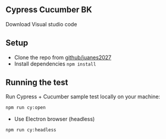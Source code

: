 ## Cypress Cucumber BK
Download Visual studio code
## Setup
* Clone the repo from [github/juanes2027](https://github.com/JuanGetBrokerkit)
* Install dependencies `npm install`
## Running the test
Run Cypress + Cucumber sample test locally on your machine:
```bash
npm run cy:open
```
* Use Electron browser (headless)
```bash
npm run cy:headless




